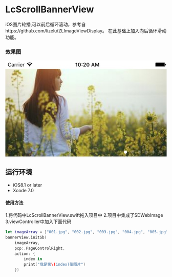 # LcScrollBannerView
iOS图片轮播,可以前后循环滚动，参考自https://github.com/lizelu/ZLImageViewDisplay。
在此基础上加入向后循环滑动功能。

### 效果图
![image](https://github.com/liuchi188/LcScrollBannerView/blob/master/lcScrollBannerView_image.png)

## 运行环境

- iOS8.1 or later
- Xcode 7.0

#### 使用方法

1.将代码中LcScrollBannerView.swift拖入项目中
2.项目中集成了SDWebImage
3.viewController中加入下面代码

```swift
let imageArray = ["001.jpg", "002.jpg", "003.jpg", "004.jpg", "005.jpg", "http://pic1.nipic.com/2008-12-25/2008122510134038_2.jpg"]
bannerView.initSb(
  	imageArray,
    pcp:.PageControlRight,
    action: {
        index in
        print("我是第\(index)张图片")
    })

